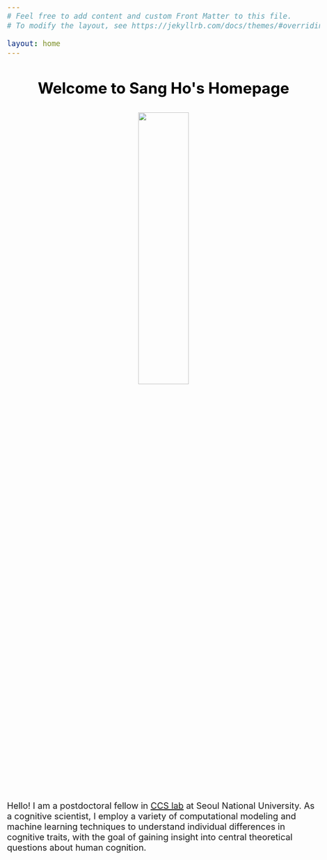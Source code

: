 ```yaml
---
# Feel free to add content and custom Front Matter to this file.
# To modify the layout, see https://jekyllrb.com/docs/themes/#overriding-theme-defaults

layout: home
---
```

<style type="text/css">
body{ /* Normal  */
      font-size: 20px;
}
h1 { /* Header 1 */
  font-size: 35px;
  color: Black;
}
</style>

<h1><p align="center">Welcome to Sang Ho's Homepage</p></h1>
<p align="center">
<img src="/assets/images/labPic.jpg" width="40%"/>
</p>

Hello! I am a postdoctoral fellow in [CCS lab](https://ccs-lab.github.io/) at Seoul National University.
As a cognitive scientist, I employ a variety of computational modeling and machine learning techniques to understand individual differences in cognitive traits, 
with the goal of gaining insight into central theoretical questions about human cognition.